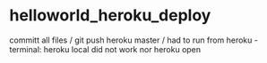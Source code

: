 # helloworld_heroku_deploy

committ all files / git push heroku master / had to run from heroku - terminal: heroku local did not work nor heroku open
